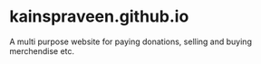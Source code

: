 # kainspraveen.github.io
A multi purpose website for paying donations, selling and buying merchendise etc.
